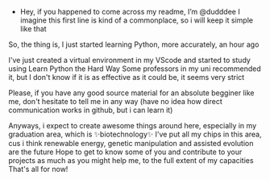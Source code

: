 - Hey, if you happened to come across my readme, I’m @dudddee
I imagine this first line is kind of a commonplace, so i will keep it simple like that

So, the thing is, I just started learning Python, more accurately, an hour ago

I've just created a virtual environment in my VScode and started to study using Learn Python the Hard Way
Some professors in my uni recommended it, but I don't know if it is as effective as it could be, it seems very strict

Please, if you have any good source material for an absolute begginer like me, don't hesitate to tell me in any way
(have no idea how direct communication works in github, but i can learn it)

Anyways, i expect to create awesome things around here, especially in my graduation area, which is
✨biotechnology✨
I've put all my chips in this area, cus i think renewable energy, genetic manipulation and assisted evolution are the future
Hope to get to know some of you and contribute to your projects as much as you might help me, to the full extent of my capacities
That's all for now!
